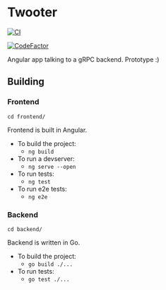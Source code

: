 # Twooter

[![CI](https://github.com/tedsilb/twooter/actions/workflows/main.yml/badge.svg)](https://github.com/tedsilb/twooter/actions/workflows/main.yml)

[![CodeFactor](https://www.codefactor.io/repository/github/tedsilb/twooter/badge)](https://www.codefactor.io/repository/github/tedsilb/twooter)

Angular app talking to a gRPC backend. Prototype :)

## Building

### Frontend

`cd frontend/`

Frontend is built in Angular.

- To build the project:
  - `ng build`
- To run a devserver:
  - `ng serve --open`
- To run tests:
  - `ng test`
- To run e2e tests:
  - `ng e2e`

### Backend

`cd backend/`

Backend is written in Go.

- To build the project:
  - `go build ./...`
- To run tests:
  - `go test ./...`
